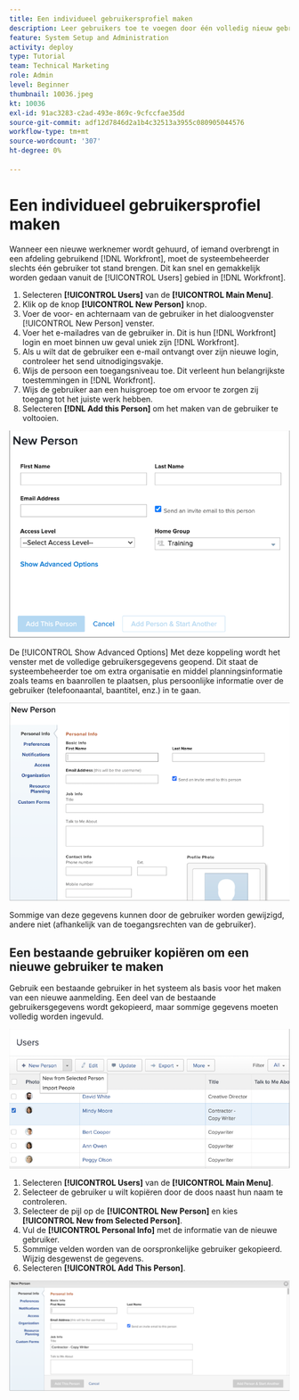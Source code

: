```yaml
---
title: Een individueel gebruikersprofiel maken
description: Leer gebruikers toe te voegen door één volledig nieuw gebruikersprofiel te maken of door een bestaande gebruiker te kopiëren.
feature: System Setup and Administration
activity: deploy
type: Tutorial
team: Technical Marketing
role: Admin
level: Beginner
thumbnail: 10036.jpeg
kt: 10036
exl-id: 91ac3283-c2ad-493e-869c-9cfccfae35dd
source-git-commit: adf12d7846d2a1b4c32513a3955c080905044576
workflow-type: tm+mt
source-wordcount: '307'
ht-degree: 0%

---
```


# Een individueel gebruikersprofiel maken

Wanneer een nieuwe werknemer wordt gehuurd, of iemand overbrengt in een afdeling gebruikend [!DNL Workfront], moet de systeembeheerder slechts één gebruiker tot stand brengen. Dit kan snel en gemakkelijk worden gedaan vanuit de [!UICONTROL Users] gebied in [!DNL Workfront].

1. Selecteren **[!UICONTROL Users]** van de **[!UICONTROL Main Menu]**.
1. Klik op de knop **[!UICONTROL New Person]** knop.
1. Voer de voor- en achternaam van de gebruiker in het dialoogvenster [!UICONTROL New Person] venster.
1. Voer het e-mailadres van de gebruiker in. Dit is hun [!DNL Workfront] login en moet binnen uw geval uniek zijn [!DNL Workfront].
1. Als u wilt dat de gebruiker een e-mail ontvangt over zijn nieuwe login, controleer het send uitnodigingsvakje.
1. Wijs de persoon een toegangsniveau toe. Dit verleent hun belangrijkste toestemmingen in [!DNL Workfront].
1. Wijs de gebruiker aan een huisgroep toe om ervoor te zorgen zij toegang tot het juiste werk hebben.
1. Selecteren **[!DNL Add this Person]** om het maken van de gebruiker te voltooien.

![[!UICONTROL New Person] venster](assets/admin-fund-adding-users-1.png)

De [!UICONTROL Show Advanced Options] Met deze koppeling wordt het venster met de volledige gebruikersgegevens geopend. Dit staat de systeembeheerder toe om extra organisatie en middel planningsinformatie zoals teams en baanrollen te plaatsen, plus persoonlijke informatie over de gebruiker (telefoonaantal, baantitel, enz.) in te gaan.

![[!UICONTROL New Person] venster na klikken op [!UICONTROL Show Advanced Options]](assets/admin-fund-adding-users-2.png)

Sommige van deze gegevens kunnen door de gebruiker worden gewijzigd, andere niet (afhankelijk van de toegangsrechten van de gebruiker).

## Een bestaande gebruiker kopiëren om een nieuwe gebruiker te maken

Gebruik een bestaande gebruiker in het systeem als basis voor het maken van een nieuwe aanmelding. Een deel van de bestaande gebruikersgegevens wordt gekopieerd, maar sommige gegevens moeten volledig worden ingevuld.

![Het vervolgkeuzemenu Nieuwe persoon](assets/admin-fund-adding-users-3.png)

1. Selecteren **[!UICONTROL Users]** van de **[!UICONTROL Main Menu]**.
1. Selecteer de gebruiker u wilt kopiëren door de doos naast hun naam te controleren.
1. Selecteer de pijl op de **[!UICONTROL New Person]** en kies **[!UICONTROL New from Selected Person]**.
1. Vul de **[!UICONTROL Personal Info]** met de informatie van de nieuwe gebruiker.
1. Sommige velden worden van de oorspronkelijke gebruiker gekopieerd. Wijzig desgewenst de gegevens.
1. Selecteren **[!UICONTROL Add This Person]**.

![[!UICONTROL New Person] venster](assets/admin-fund-adding-users-4.png)

<!--
Learn more URLs
Add users
-->
